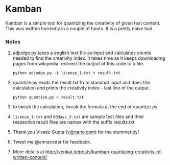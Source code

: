 Kamban
======

Kamban is a simple tool for quantizing the creativity of given text content. This was written hurriedly in a couple of hours. It is a pretty naive tool.

### Notes

1. adjudge.py takes a english text file as input and calculates
counts needed to find the creativity index. it takes time as
it keeps downloading pages from wikipedia. redirect the output
of this code to a file.

    `python adjudge.py -i license_1.txt > result.txt`

2. quantize.py reads the result.txt from standard input and does the calculation and
prints the creativity index - last line of the output.

    `python quantize.py < result.txt`

3. to tweak the calculation, tweak the formula at the end of quantize.py

4. `license_1.txt` and `80days_3.txt` are sample test files and their respective
result files are names with the suffix results.txt

5. Thank you Vivake Gupta (v@nano.com) for the stemmer.py!

6. Tweet me @annacoder for feedback.

7. More details at http://venkat.io/posts/kamban-quantizing-creativity-of-written-content/
